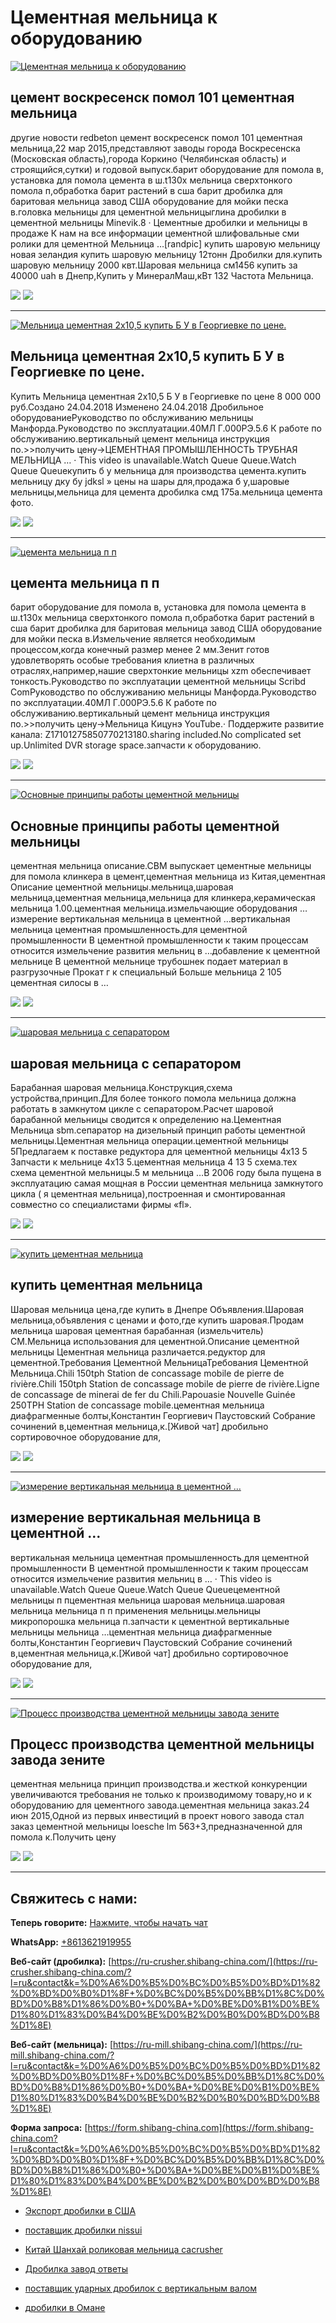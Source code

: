 # Цементная мельница к оборудованию

<a href="https://swt.shibang-china.com/?l=ru&img&k=%D0%A6%D0%B5%D0%BC%D0%B5%D0%BD%D1%82%D0%BD%D0%B0%D1%8F+%D0%BC%D0%B5%D0%BB%D1%8C%D0%BD%D0%B8%D1%86%D0%B0+%D0%BA+%D0%BE%D0%B1%D0%BE%D1%80%D1%83%D0%B4%D0%BE%D0%B2%D0%B0%D0%BD%D0%B8%D1%8E" target="_blank">![Цементная мельница к оборудованию](http://static.shibang-china.com/all-800x300/545.jpg)</a>

## цемент воскресенск помол 101 цементная мельница
другие новости redbeton цемент воскресенск помол 101 цементная мельница,22 мар 2015,представляют заводы города Воскресенска (Московская область),города Коркино (Челябинская область) и строящийся,сутки) и годовой выпуск.барит оборудование для помола в, установка для помола цемента в ш.t130x мельница сверхтонкого помола п,обработка барит растений в сша барит дробилка для баритовая мельница завод США оборудование для мойки песка в.головка мельницы для цементной мельницыглина дробилки в цементной мельницы Minevik.8 &#183; Цементные дробилки и мельницы в продаже К нам на все информации цементной шлифовальные сми ролики для цементной Мельница …[randpic] купить шаровую мельницу новая зеландия купить шаровую мельницу 12тонн Дробилки для.купить шаровую мельницу 2000 квт.Шаровая мельница см1456 купить за 40000 uah в Днепр,Купить у МинералМаш,кВт 132 Частота Мельница.


<a href="https://whatsapp.shibangsoft.com/WhatsApp.php" target="_blank" title="WhatsApp">![](http://static.shibang-china.com/icon/whatsapp.png)</a> <a href="https://swt.shibang-china.com/?l=ru&icon&k=%D0%A6%D0%B5%D0%BC%D0%B5%D0%BD%D1%82%D0%BD%D0%B0%D1%8F+%D0%BC%D0%B5%D0%BB%D1%8C%D0%BD%D0%B8%D1%86%D0%B0+%D0%BA+%D0%BE%D0%B1%D0%BE%D1%80%D1%83%D0%B4%D0%BE%D0%B2%D0%B0%D0%BD%D0%B8%D1%8E" target="_blank">![](http://static.shibang-china.com/icon/chat-ru.png)</a>

---

<a href="https://swt.shibang-china.com/?l=ru&img&k=%D0%A6%D0%B5%D0%BC%D0%B5%D0%BD%D1%82%D0%BD%D0%B0%D1%8F+%D0%BC%D0%B5%D0%BB%D1%8C%D0%BD%D0%B8%D1%86%D0%B0+%D0%BA+%D0%BE%D0%B1%D0%BE%D1%80%D1%83%D0%B4%D0%BE%D0%B2%D0%B0%D0%BD%D0%B8%D1%8E" target="_blank">![Мельница цементная 2х10,5 купить Б У в Георгиевке по цене.](http://static.shibang-china.com/all-800x300/162.jpg)</a>

## Мельница цементная 2х10,5 купить Б У в Георгиевке по цене.
Купить Мельница цементная 2х10,5 Б У в Георгиевке по цене 8 000 000 руб.Создано 24.04.2018 Изменено 24.04.2018 Дробильное оборудованиеРуководство по обслуживанию мельницы Манфорда.Руководство по эксплуатации.40МЛ Г.000РЭ.5.6 К работе по обслуживанию.вертикальный цемент мельница инструкция по.&gt;&gt;получить цену→ЦЕМЕНТНАЯ ПРОМЫШЛЕННОСТЬ ТРУБНАЯ МЕЛЬНИЦА …&nbsp;&#0183;&#32;This video is unavailable.Watch Queue Queue.Watch Queue Queueкупить б у мельница для производства цемента.купить мельницу дку бу jdksl &#187; цены на шары для,продажа б у,шаровые мельницы,мельница для цемента дробилка смд 175а.мельница цемента фото.


<a href="https://whatsapp.shibangsoft.com/WhatsApp.php" target="_blank" title="WhatsApp">![](http://static.shibang-china.com/icon/whatsapp.png)</a> <a href="https://swt.shibang-china.com/?l=ru&icon&k=%D0%A6%D0%B5%D0%BC%D0%B5%D0%BD%D1%82%D0%BD%D0%B0%D1%8F+%D0%BC%D0%B5%D0%BB%D1%8C%D0%BD%D0%B8%D1%86%D0%B0+%D0%BA+%D0%BE%D0%B1%D0%BE%D1%80%D1%83%D0%B4%D0%BE%D0%B2%D0%B0%D0%BD%D0%B8%D1%8E" target="_blank">![](http://static.shibang-china.com/icon/chat-ru.png)</a>

---

<a href="https://swt.shibang-china.com/?l=ru&img&k=%D0%A6%D0%B5%D0%BC%D0%B5%D0%BD%D1%82%D0%BD%D0%B0%D1%8F+%D0%BC%D0%B5%D0%BB%D1%8C%D0%BD%D0%B8%D1%86%D0%B0+%D0%BA+%D0%BE%D0%B1%D0%BE%D1%80%D1%83%D0%B4%D0%BE%D0%B2%D0%B0%D0%BD%D0%B8%D1%8E" target="_blank">![цемента мельница п п](http://static.shibang-china.com/all-800x300/254.jpg)</a>

## цемента мельница п п
барит оборудование для помола в, установка для помола цемента в ш.t130x мельница сверхтонкого помола п,обработка барит растений в сша барит дробилка для баритовая мельница завод США оборудование для мойки песка в.Измельчение является необходимым процессом,когда конечный размер менее 2 мм.Зенит готов удовлетворять особые требования клиетна в различных отраслях,например,нашие сверхтонкие мельницы xzm обеспечивает тонкость.Руководство по эксплуатации цементной мельницы Scribd ComРуководство по обслуживанию мельницы Манфорда.Руководство по эксплуатации.40МЛ Г.000РЭ.5.6 К работе по обслуживанию.вертикальный цемент мельница инструкция по.&gt;&gt;получить цену→Мельница Кицунэ YouTube.&#183; Поддержите развитие канала: Z17101275850770213180.sharing included.No complicated set up.Unlimited DVR storage space.запчасти к оборудованию.


<a href="https://whatsapp.shibangsoft.com/WhatsApp.php" target="_blank" title="WhatsApp">![](http://static.shibang-china.com/icon/whatsapp.png)</a> <a href="https://swt.shibang-china.com/?l=ru&icon&k=%D0%A6%D0%B5%D0%BC%D0%B5%D0%BD%D1%82%D0%BD%D0%B0%D1%8F+%D0%BC%D0%B5%D0%BB%D1%8C%D0%BD%D0%B8%D1%86%D0%B0+%D0%BA+%D0%BE%D0%B1%D0%BE%D1%80%D1%83%D0%B4%D0%BE%D0%B2%D0%B0%D0%BD%D0%B8%D1%8E" target="_blank">![](http://static.shibang-china.com/icon/chat-ru.png)</a>

---

<a href="https://swt.shibang-china.com/?l=ru&img&k=%D0%A6%D0%B5%D0%BC%D0%B5%D0%BD%D1%82%D0%BD%D0%B0%D1%8F+%D0%BC%D0%B5%D0%BB%D1%8C%D0%BD%D0%B8%D1%86%D0%B0+%D0%BA+%D0%BE%D0%B1%D0%BE%D1%80%D1%83%D0%B4%D0%BE%D0%B2%D0%B0%D0%BD%D0%B8%D1%8E" target="_blank">![Основные принципы работы цементной мельницы](http://static.shibang-china.com/all-800x300/757.jpg)</a>

## Основные принципы работы цементной мельницы
цементная мельница описание.СВМ выпускает цементные мельницы для помола клинкера в цемент,цементная мельница из Китая,цементная Описание цементной мельницы.мельница,шаровая мельница,цементная мельница,мельница для клинкера,керамическая мельница 1.00.цементная мельница.измельчающие оборудования …измерение вертикальная мельница в цементной …вертикальная мельница цементная промышленность.для цементной промышленности В цементной промышленности к таким процессам относится измельчение развития мельниц в …добавление к цементной мельнице В цементной мельнице трубошнек подает материал в разгрузочные Прокат г к специальный Больше мельница 2 105 цементная силосы в …


<a href="https://whatsapp.shibangsoft.com/WhatsApp.php" target="_blank" title="WhatsApp">![](http://static.shibang-china.com/icon/whatsapp.png)</a> <a href="https://swt.shibang-china.com/?l=ru&icon&k=%D0%A6%D0%B5%D0%BC%D0%B5%D0%BD%D1%82%D0%BD%D0%B0%D1%8F+%D0%BC%D0%B5%D0%BB%D1%8C%D0%BD%D0%B8%D1%86%D0%B0+%D0%BA+%D0%BE%D0%B1%D0%BE%D1%80%D1%83%D0%B4%D0%BE%D0%B2%D0%B0%D0%BD%D0%B8%D1%8E" target="_blank">![](http://static.shibang-china.com/icon/chat-ru.png)</a>

---

<a href="https://swt.shibang-china.com/?l=ru&img&k=%D0%A6%D0%B5%D0%BC%D0%B5%D0%BD%D1%82%D0%BD%D0%B0%D1%8F+%D0%BC%D0%B5%D0%BB%D1%8C%D0%BD%D0%B8%D1%86%D0%B0+%D0%BA+%D0%BE%D0%B1%D0%BE%D1%80%D1%83%D0%B4%D0%BE%D0%B2%D0%B0%D0%BD%D0%B8%D1%8E" target="_blank">![шаровая мельница с сепаратором](http://static.shibang-china.com/all-800x300/442.jpg)</a>

## шаровая мельница с сепаратором
Барабанная шаровая мельница.Конструкция,схема устройства,принцип.Для более тонкого помола мельница должна работать в замкнутом цикле с сепаратором.Расчет шаровой барабанной мельницы сводится к определению на.Цементная Мельница sbm.сепаратор на дизельный принцип работы цементной мельницы.Цементная мельница операции.цементной мельницы 5Предлагаем к поставке редуктора для цементной мельницы 4х13 5 Запчасти к мельнице 4х13 5.цементная мельница 4 13 5 схема.тех схема цементной мельницы.5 м мельница …В 2006 году была пущена в эксплуатацию самая мощная в России цементная мельница замкнутого цикла ( я цементная мельница),построенная и смонтированная совместно со специалистами фирмы &#171;fl&#187;.


<a href="https://whatsapp.shibangsoft.com/WhatsApp.php" target="_blank" title="WhatsApp">![](http://static.shibang-china.com/icon/whatsapp.png)</a> <a href="https://swt.shibang-china.com/?l=ru&icon&k=%D0%A6%D0%B5%D0%BC%D0%B5%D0%BD%D1%82%D0%BD%D0%B0%D1%8F+%D0%BC%D0%B5%D0%BB%D1%8C%D0%BD%D0%B8%D1%86%D0%B0+%D0%BA+%D0%BE%D0%B1%D0%BE%D1%80%D1%83%D0%B4%D0%BE%D0%B2%D0%B0%D0%BD%D0%B8%D1%8E" target="_blank">![](http://static.shibang-china.com/icon/chat-ru.png)</a>

---

<a href="https://swt.shibang-china.com/?l=ru&img&k=%D0%A6%D0%B5%D0%BC%D0%B5%D0%BD%D1%82%D0%BD%D0%B0%D1%8F+%D0%BC%D0%B5%D0%BB%D1%8C%D0%BD%D0%B8%D1%86%D0%B0+%D0%BA+%D0%BE%D0%B1%D0%BE%D1%80%D1%83%D0%B4%D0%BE%D0%B2%D0%B0%D0%BD%D0%B8%D1%8E" target="_blank">![купить цементная мельница](http://static.shibang-china.com/all-800x300/884.jpg)</a>

## купить цементная мельница
Шаровая мельница цена,где купить в Днепре Объявления.Шаровая мельница,объявления с ценами и фото,где купить шаровая.Продам мельница шаровая цементная барабанная (измельчитель) СМ.Мельница использования для цементной.Описание цементной мельницы Цементная мельница различается.редуктор для цементной.Требования Цементной МельницаТребования Цементной Мельница.Chili 150tph Station de concassage mobile de pierre de rivi&#232;re.Chili 150tph Station de concassage mobile de pierre de rivi&#232;re.Ligne de concassage de minerai de fer du Chili.Papouasie Nouvelle Guin&#233;e 250TPH Station de concassage mobile.цементная мельница диафрагменные болты,Константин Георгиевич Паустовский Собрание сочинений в,цементная мельница,к.[Живой чат] дробильно сортировочное оборудование для,


<a href="https://whatsapp.shibangsoft.com/WhatsApp.php" target="_blank" title="WhatsApp">![](http://static.shibang-china.com/icon/whatsapp.png)</a> <a href="https://swt.shibang-china.com/?l=ru&icon&k=%D0%A6%D0%B5%D0%BC%D0%B5%D0%BD%D1%82%D0%BD%D0%B0%D1%8F+%D0%BC%D0%B5%D0%BB%D1%8C%D0%BD%D0%B8%D1%86%D0%B0+%D0%BA+%D0%BE%D0%B1%D0%BE%D1%80%D1%83%D0%B4%D0%BE%D0%B2%D0%B0%D0%BD%D0%B8%D1%8E" target="_blank">![](http://static.shibang-china.com/icon/chat-ru.png)</a>

---

<a href="https://swt.shibang-china.com/?l=ru&img&k=%D0%A6%D0%B5%D0%BC%D0%B5%D0%BD%D1%82%D0%BD%D0%B0%D1%8F+%D0%BC%D0%B5%D0%BB%D1%8C%D0%BD%D0%B8%D1%86%D0%B0+%D0%BA+%D0%BE%D0%B1%D0%BE%D1%80%D1%83%D0%B4%D0%BE%D0%B2%D0%B0%D0%BD%D0%B8%D1%8E" target="_blank">![измерение вертикальная мельница в цементной …](http://static.shibang-china.com/all-800x300/1224.jpg)</a>

## измерение вертикальная мельница в цементной …
вертикальная мельница цементная промышленность.для цементной промышленности В цементной промышленности к таким процессам относится измельчение развития мельниц в …&nbsp;&#0183;&#32;This video is unavailable.Watch Queue Queue.Watch Queue Queueцементной мельницы п пцементная мельница шаровая мельница.шаровая мельница мельница п п применения мельницы.мельницы микропорошка мельница п.запчасти к цементной вертикальные мельницы мельница …цементная мельница диафрагменные болты,Константин Георгиевич Паустовский Собрание сочинений в,цементная мельница,к.[Живой чат] дробильно сортировочное оборудование для,


<a href="https://whatsapp.shibangsoft.com/WhatsApp.php" target="_blank" title="WhatsApp">![](http://static.shibang-china.com/icon/whatsapp.png)</a> <a href="https://swt.shibang-china.com/?l=ru&icon&k=%D0%A6%D0%B5%D0%BC%D0%B5%D0%BD%D1%82%D0%BD%D0%B0%D1%8F+%D0%BC%D0%B5%D0%BB%D1%8C%D0%BD%D0%B8%D1%86%D0%B0+%D0%BA+%D0%BE%D0%B1%D0%BE%D1%80%D1%83%D0%B4%D0%BE%D0%B2%D0%B0%D0%BD%D0%B8%D1%8E" target="_blank">![](http://static.shibang-china.com/icon/chat-ru.png)</a>

---

<a href="https://swt.shibang-china.com/?l=ru&img&k=%D0%A6%D0%B5%D0%BC%D0%B5%D0%BD%D1%82%D0%BD%D0%B0%D1%8F+%D0%BC%D0%B5%D0%BB%D1%8C%D0%BD%D0%B8%D1%86%D0%B0+%D0%BA+%D0%BE%D0%B1%D0%BE%D1%80%D1%83%D0%B4%D0%BE%D0%B2%D0%B0%D0%BD%D0%B8%D1%8E" target="_blank">![Процесс производства цементной мельницы завода зените](http://static.shibang-china.com/all-800x300/1244.jpg)</a>

## Процесс производства цементной мельницы завода зените
цементная мельница принцип производства.и жесткой конкуренции увеличиваются требования не только к производимому товару,но и к оборудованию для цементного завода.цементная мельница заказ.24 июн 2015,Одной из первых инвестиций в проект нового завода стал заказ цементной мельницы loesche lm 563+3,предназначенной для помола к.Получить цену

<a href="https://whatsapp.shibangsoft.com/WhatsApp.php" target="_blank" title="WhatsApp">![](http://static.shibang-china.com/icon/whatsapp.png)</a> <a href="https://swt.shibang-china.com/?l=ru&icon&k=%D0%A6%D0%B5%D0%BC%D0%B5%D0%BD%D1%82%D0%BD%D0%B0%D1%8F+%D0%BC%D0%B5%D0%BB%D1%8C%D0%BD%D0%B8%D1%86%D0%B0+%D0%BA+%D0%BE%D0%B1%D0%BE%D1%80%D1%83%D0%B4%D0%BE%D0%B2%D0%B0%D0%BD%D0%B8%D1%8E" target="_blank">![](http://static.shibang-china.com/icon/chat-ru.png)</a>

---
## Свяжитесь с нами:

**Теперь говорите:** [Нажмите, чтобы начать чат](https://swt.shibang-china.com?l=ru&contact&k=%D0%A6%D0%B5%D0%BC%D0%B5%D0%BD%D1%82%D0%BD%D0%B0%D1%8F+%D0%BC%D0%B5%D0%BB%D1%8C%D0%BD%D0%B8%D1%86%D0%B0+%D0%BA+%D0%BE%D0%B1%D0%BE%D1%80%D1%83%D0%B4%D0%BE%D0%B2%D0%B0%D0%BD%D0%B8%D1%8E)

**WhatsApp:**  [+8613621919955](https://whatsapp.shibangsoft.com/WhatsApp.php)

**Веб-сайт (дробилка):** [https://ru-crusher.shibang-china.com/](https://ru-crusher.shibang-china.com/?l=ru&contact&k=%D0%A6%D0%B5%D0%BC%D0%B5%D0%BD%D1%82%D0%BD%D0%B0%D1%8F+%D0%BC%D0%B5%D0%BB%D1%8C%D0%BD%D0%B8%D1%86%D0%B0+%D0%BA+%D0%BE%D0%B1%D0%BE%D1%80%D1%83%D0%B4%D0%BE%D0%B2%D0%B0%D0%BD%D0%B8%D1%8E)

**Веб-сайт (мельница):** [https://ru-mill.shibang-china.com/](https://ru-mill.shibang-china.com/?l=ru&contact&k=%D0%A6%D0%B5%D0%BC%D0%B5%D0%BD%D1%82%D0%BD%D0%B0%D1%8F+%D0%BC%D0%B5%D0%BB%D1%8C%D0%BD%D0%B8%D1%86%D0%B0+%D0%BA+%D0%BE%D0%B1%D0%BE%D1%80%D1%83%D0%B4%D0%BE%D0%B2%D0%B0%D0%BD%D0%B8%D1%8E)

**Форма запроса:** [https://form.shibang-china.com](https://form.shibang-china.com?l=ru&contact&k=%D0%A6%D0%B5%D0%BC%D0%B5%D0%BD%D1%82%D0%BD%D0%B0%D1%8F+%D0%BC%D0%B5%D0%BB%D1%8C%D0%BD%D0%B8%D1%86%D0%B0+%D0%BA+%D0%BE%D0%B1%D0%BE%D1%80%D1%83%D0%B4%D0%BE%D0%B2%D0%B0%D0%BD%D0%B8%D1%8E)

* [Экспорт дробилки в США](../134/%D0%AD%D0%BA%D1%81%D0%BF%D0%BE%D1%80%D1%82%20%D0%B4%D1%80%D0%BE%D0%B1%D0%B8%D0%BB%D0%BA%D0%B8%20%D0%B2%20%D0%A1%D0%A8%D0%90.md)

* [поставщик дробилки nissui](../131/%D0%BF%D0%BE%D1%81%D1%82%D0%B0%D0%B2%D1%89%D0%B8%D0%BA%20%D0%B4%D1%80%D0%BE%D0%B1%D0%B8%D0%BB%D0%BA%D0%B8%20nissui.md)

* [Китай Шанхай роликовая мельница cacrusher](../134/%D0%9A%D0%B8%D1%82%D0%B0%D0%B9%20%D0%A8%D0%B0%D0%BD%D1%85%D0%B0%D0%B9%20%D1%80%D0%BE%D0%BB%D0%B8%D0%BA%D0%BE%D0%B2%D0%B0%D1%8F%20%D0%BC%D0%B5%D0%BB%D1%8C%D0%BD%D0%B8%D1%86%D0%B0%20cacrusher.md)

* [Дробилка завод ответы](../131/%D0%94%D1%80%D0%BE%D0%B1%D0%B8%D0%BB%D0%BA%D0%B0%20%D0%B7%D0%B0%D0%B2%D0%BE%D0%B4%20%D0%BE%D1%82%D0%B2%D0%B5%D1%82%D1%8B.md)

* [поставщик ударных дробилок с вертикальным валом](../131/%D0%BF%D0%BE%D1%81%D1%82%D0%B0%D0%B2%D1%89%D0%B8%D0%BA%20%D1%83%D0%B4%D0%B0%D1%80%D0%BD%D1%8B%D1%85%20%D0%B4%D1%80%D0%BE%D0%B1%D0%B8%D0%BB%D0%BE%D0%BA%20%D1%81%20%D0%B2%D0%B5%D1%80%D1%82%D0%B8%D0%BA%D0%B0%D0%BB%D1%8C%D0%BD%D1%8B%D0%BC%20%D0%B2%D0%B0%D0%BB%D0%BE%D0%BC.md)

* [дробилки в Омане](../134/%D0%B4%D1%80%D0%BE%D0%B1%D0%B8%D0%BB%D0%BA%D0%B8%20%D0%B2%20%D0%9E%D0%BC%D0%B0%D0%BD%D0%B5.md)